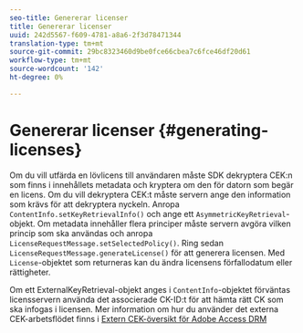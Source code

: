 ```yaml
---
seo-title: Genererar licenser
title: Genererar licenser
uuid: 242d5567-f609-4781-a8a6-2f3d78471344
translation-type: tm+mt
source-git-commit: 29bc8323460d9be0fce66cbea7c6fce46df20d61
workflow-type: tm+mt
source-wordcount: '142'
ht-degree: 0%

---
```



# Genererar licenser {#generating-licenses}

Om du vill utfärda en lövlicens till användaren måste SDK dekryptera CEK:n som finns i innehållets metadata och kryptera om den för datorn som begär en licens. Om du vill dekryptera CEK:t måste servern ange den information som krävs för att dekryptera nyckeln. Anropa `ContentInfo.setKeyRetrievalInfo()` och ange ett `AsymmetricKeyRetrieval`-objekt. Om metadata innehåller flera principer måste servern avgöra vilken princip som ska användas och anropa `LicenseRequestMessage.setSelectedPolicy()`. Ring sedan `LicenseRequestMessage.generateLicense()` för att generera licensen. Med `License`-objektet som returneras kan du ändra licensens förfallodatum eller rättigheter.

Om ett ExternalKeyRetrieval-objekt anges i `ContentInfo`-objektet förväntas licensservern använda det associerade CK-ID:t för att hämta rätt CK som ska infogas i licensen. Mer information om hur du använder det externa CEK-arbetsflödet finns i [Extern CEK-översikt för Adobe Access DRM](../../../aaxs-drm-xkey-mgmt/aaxs-drm-using-external-cek-overview.md)
